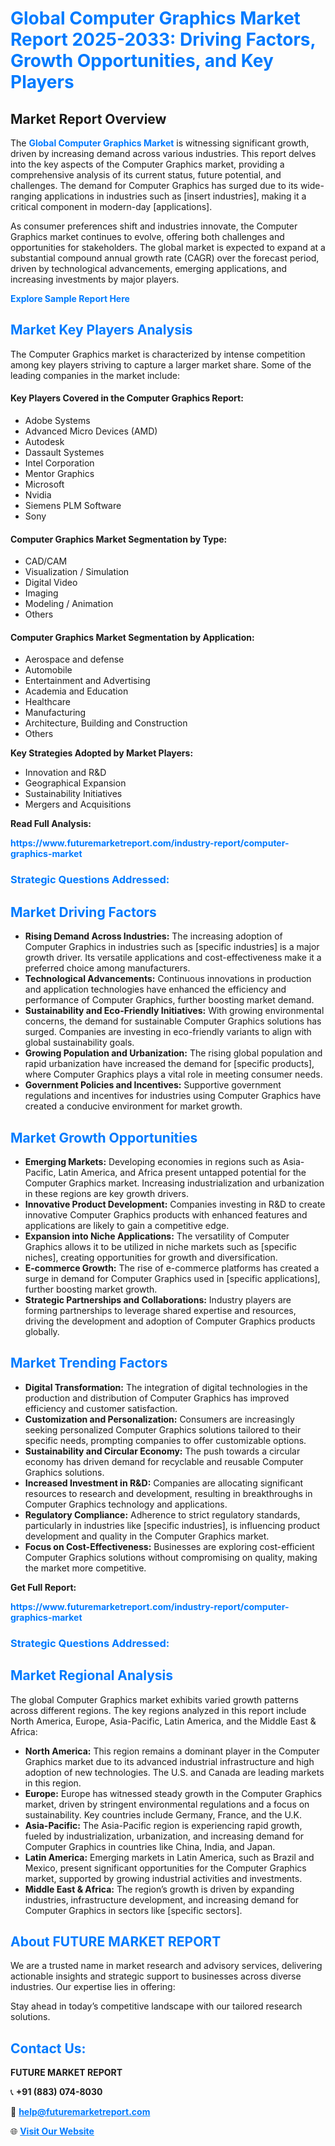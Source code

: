 <h1 style="color: #007BFF;">Global Computer Graphics Market Report 2025-2033: Driving Factors, Growth Opportunities, and Key Players</h1>

<section id="overview">
<h2>Market Report Overview</h2>
<p>The <a href="https://www.futuremarketreport.com/industry-report/computer-graphics-market" style="color: #007BFF; text-decoration: none;"><strong>Global Computer Graphics Market</strong></a> is witnessing significant growth, driven by increasing demand across various industries. This report delves into the key aspects of the Computer Graphics market, providing a comprehensive analysis of its current status, future potential, and challenges. The demand for Computer Graphics has surged due to its wide-ranging applications in industries such as [insert industries], making it a critical component in modern-day [applications].</p>
<p>As consumer preferences shift and industries innovate, the Computer Graphics market continues to evolve, offering both challenges and opportunities for stakeholders. The global market is expected to expand at a substantial compound annual growth rate (CAGR) over the forecast period, driven by technological advancements, emerging applications, and increasing investments by major players.</p>
</section>

<section id="overview">
<p><a href="https://www.futuremarketreport.com/request-sample/reportId=103677" style="color: #007BFF; text-decoration: none;"><strong>Explore Sample Report Here</strong></a></p>
</section>

<section id="key-players">
<h2 style="color: #007BFF;">Market Key Players Analysis</h2>
<p>The Computer Graphics market is characterized by intense competition among key players striving to capture a larger market share. Some of the leading companies in the market include:</p>
<h4>Key Players Covered in the Computer Graphics Report:</h4>
<ul><li>Adobe Systems</li><li>Advanced Micro Devices (AMD)</li><li>Autodesk</li><li>Dassault Systemes</li><li>Intel Corporation</li><li>Mentor Graphics</li><li>Microsoft</li><li>Nvidia</li><li>Siemens PLM Software</li><li>Sony</li></ul>
<h4>Computer Graphics Market Segmentation by Type:</h4>
<ul><li>CAD/CAM</li><li>Visualization / Simulation</li><li>Digital Video</li><li>Imaging</li><li>Modeling / Animation</li><li>Others</li></ul>

<h4>Computer Graphics Market Segmentation by Application:</h4>
<ul><li>Aerospace and defense</li><li>Automobile</li><li>Entertainment and Advertising</li><li>Academia and Education</li><li>Healthcare</li><li>Manufacturing</li><li>Architecture, Building and Construction</li><li>Others</li></ul>
<p><strong>Key Strategies Adopted by Market Players:</strong></p>
<ul>
<li>Innovation and R&D</li>
<li>Geographical Expansion</li>
<li>Sustainability Initiatives</li>
<li>Mergers and Acquisitions</li>
</ul>
</section>

<section>
<p><strong>Read Full Analysis: </strong></p><a href="https://www.futuremarketreport.com/industry-report/computer-graphics-market" style="color: #007BFF; text-decoration: none;"><strong>https://www.futuremarketreport.com/industry-report/computer-graphics-market</strong></a>
<h3 style="color: #007BFF;">Strategic Questions Addressed:</h3>
</section>

<section id="driving-factors">
<h2 style="color: #007BFF;">Market Driving Factors</h2>
<ul>
<li><strong>Rising Demand Across Industries:</strong> The increasing adoption of Computer Graphics in industries such as [specific industries] is a major growth driver. Its versatile applications and cost-effectiveness make it a preferred choice among manufacturers.</li>
<li><strong>Technological Advancements:</strong> Continuous innovations in production and application technologies have enhanced the efficiency and performance of Computer Graphics, further boosting market demand.</li>
<li><strong>Sustainability and Eco-Friendly Initiatives:</strong> With growing environmental concerns, the demand for sustainable Computer Graphics solutions has surged. Companies are investing in eco-friendly variants to align with global sustainability goals.</li>
<li><strong>Growing Population and Urbanization:</strong> The rising global population and rapid urbanization have increased the demand for [specific products], where Computer Graphics plays a vital role in meeting consumer needs.</li>
<li><strong>Government Policies and Incentives:</strong> Supportive government regulations and incentives for industries using Computer Graphics have created a conducive environment for market growth.</li>
</ul>
</section>

<section id="growth-opportunities">
<h2 style="color: #007BFF;">Market Growth Opportunities</h2>
<ul>
<li><strong>Emerging Markets:</strong> Developing economies in regions such as Asia-Pacific, Latin America, and Africa present untapped potential for the Computer Graphics market. Increasing industrialization and urbanization in these regions are key growth drivers.</li>
<li><strong>Innovative Product Development:</strong> Companies investing in R&D to create innovative Computer Graphics products with enhanced features and applications are likely to gain a competitive edge.</li>
<li><strong>Expansion into Niche Applications:</strong> The versatility of Computer Graphics allows it to be utilized in niche markets such as [specific niches], creating opportunities for growth and diversification.</li>
<li><strong>E-commerce Growth:</strong> The rise of e-commerce platforms has created a surge in demand for Computer Graphics used in [specific applications], further boosting market growth.</li>
<li><strong>Strategic Partnerships and Collaborations:</strong> Industry players are forming partnerships to leverage shared expertise and resources, driving the development and adoption of Computer Graphics products globally.</li>
</ul>
</section>

<section id="trending-factors">
<h2 style="color: #007BFF;">Market Trending Factors</h2>
<ul>
<li><strong>Digital Transformation:</strong> The integration of digital technologies in the production and distribution of Computer Graphics has improved efficiency and customer satisfaction.</li>
<li><strong>Customization and Personalization:</strong> Consumers are increasingly seeking personalized Computer Graphics solutions tailored to their specific needs, prompting companies to offer customizable options.</li>
<li><strong>Sustainability and Circular Economy:</strong> The push towards a circular economy has driven demand for recyclable and reusable Computer Graphics solutions.</li>
<li><strong>Increased Investment in R&D:</strong> Companies are allocating significant resources to research and development, resulting in breakthroughs in Computer Graphics technology and applications.</li>
<li><strong>Regulatory Compliance:</strong> Adherence to strict regulatory standards, particularly in industries like [specific industries], is influencing product development and quality in the Computer Graphics market.</li>
<li><strong>Focus on Cost-Effectiveness:</strong> Businesses are exploring cost-efficient Computer Graphics solutions without compromising on quality, making the market more competitive.</li>
</ul>
</section>

<section>
<p><strong>Get Full Report: </strong></p><a href="https://www.futuremarketreport.com/industry-report/computer-graphics-market" style="color: #007BFF; text-decoration: none;"><strong>https://www.futuremarketreport.com/industry-report/computer-graphics-market</strong></a>
<h3 style="color: #007BFF;">Strategic Questions Addressed:</h3>
</section>


<section id="regional-analysis">
<h2 style="color: #007BFF;">Market Regional Analysis</h2>
<p>The global Computer Graphics market exhibits varied growth patterns across different regions. The key regions analyzed in this report include North America, Europe, Asia-Pacific, Latin America, and the Middle East & Africa:</p>
<ul>
<li><strong>North America:</strong> This region remains a dominant player in the Computer Graphics market due to its advanced industrial infrastructure and high adoption of new technologies. The U.S. and Canada are leading markets in this region.</li>
<li><strong>Europe:</strong> Europe has witnessed steady growth in the Computer Graphics market, driven by stringent environmental regulations and a focus on sustainability. Key countries include Germany, France, and the U.K.</li>
<li><strong>Asia-Pacific:</strong> The Asia-Pacific region is experiencing rapid growth, fueled by industrialization, urbanization, and increasing demand for Computer Graphics in countries like China, India, and Japan.</li>
<li><strong>Latin America:</strong> Emerging markets in Latin America, such as Brazil and Mexico, present significant opportunities for the Computer Graphics market, supported by growing industrial activities and investments.</li>
<li><strong>Middle East & Africa:</strong> The region’s growth is driven by expanding industries, infrastructure development, and increasing demand for Computer Graphics in sectors like [specific sectors].</li>
</ul>
</section>

<footer>
<h2 style="color: #007BFF;">About FUTURE MARKET REPORT</h2>
<p>We are a trusted name in market research and advisory services, delivering actionable insights and strategic support to businesses across diverse industries. Our expertise lies in offering:</p>

<p>Stay ahead in today’s competitive landscape with our tailored research solutions.</p>

<h2 style="color: #007BFF;">Contact Us:</h2>
<p><strong>FUTURE MARKET REPORT</strong></p>
<p>📞 <strong>+91 (883) 074-8030</strong></p>
<p>📧 <strong><a href="mailto:help@futuremarketreport.com" style="color: #007BFF;">help@futuremarketreport.com</a></strong></p>
<p>🌐 <strong><a href="https://www.futuremarketreport.com/" style="color: #007BFF;">Visit Our Website</a></strong></p>
</footer>